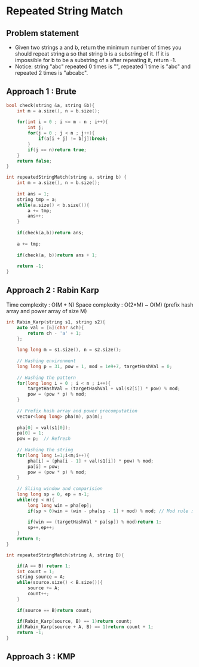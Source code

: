 # Repeated String Match

## Problem statement

- Given two strings a and b, return the minimum number of times you should repeat string a so that string b is a substring of it. If it is impossible for b​​​​​​ to be a substring of a after repeating it, return -1. 
- Notice: string "abc" repeated 0 times is "", repeated 1 time is "abc" and repeated 2 times is "abcabc".

## Approach 1 : Brute

```cpp
bool check(string &a, string &b){
    int m = a.size(), n = b.size();
    
    for(int i = 0 ; i <= m - n ; i++){
        int j;
        for(j = 0 ; j < n ; j++){
            if(a[i + j] != b[j])break;
        }
        if(j == n)return true;
    }
    return false;
}

int repeatedStringMatch(string a, string b) {
    int m = a.size(), n = b.size();
    
    int ans = 1;
    string tmp = a;
    while(a.size() < b.size()){
        a += tmp;
        ans++;
    }
    
    if(check(a,b))return ans;
    
    a += tmp;
    
    if(check(a, b))return ans + 1;
    
    return -1;
}
```

## Approach 2 : Rabin Karp

Time complexity : O(M + N)
Space complexity : O(2\*M) ~ O(M) (prefix hash array and power array of size M)

```cpp
int Rabin_Karp(string s1, string s2){
    auto val = [&](char &ch){
        return ch - 'a' + 1;
    };
    
    long long m = s1.size(), n = s2.size();
    
    // Hashing environment
    long long p = 31, pow = 1, mod = 1e9+7, targetHashVal = 0;
    
    // Hashing the pattern
    for(long long i = 0 ; i < n ; i++){
        targetHashVal = (targetHashVal + val(s2[i]) * pow) % mod;
        pow = (pow * p) % mod;
    }
    
    // Prefix hash array and power precomputation
    vector<long long> pha(m), pa(m);
    
    pha[0] = val(s1[0]);
    pa[0] = 1;
    pow = p;  // Refresh
    
    // Hashing the string 
    for(long long i=1;i<m;i++){
        pha[i] = (pha[i - 1] + val(s1[i]) * pow) % mod;
        pa[i] = pow;
        pow = (pow * p) % mod;
    }
    
    // Sliing window and comparision
    long long sp = 0, ep = n-1;
    while(ep < m){
        long long win = pha[ep];
        if(sp > 0)win = (win - pha[sp - 1] + mod) % mod; // Mod rule : If negative add the mod
        
        if(win == (targetHashVal * pa[sp]) % mod)return 1;
        sp++,ep++;
    }
    return 0;
}

int repeatedStringMatch(string A, string B){

    if(A == B) return 1;
    int count = 1;
    string source = A;
    while(source.size() < B.size()){
        source += A;
        count++;
    }
    
    if(source == B)return count;
    
    if(Rabin_Karp(source, B) == 1)return count;
    if(Rabin_Karp(source + A, B) == 1)return count + 1;
    return -1;
}
```

## Approach 3 : KMP